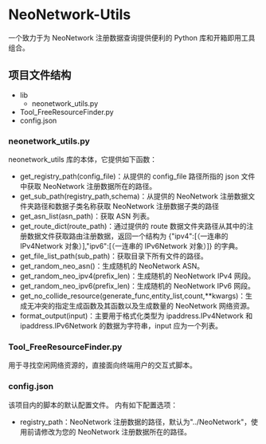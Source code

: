 # NeoNetwork-Utils
一个致力于为 NeoNetwork 注册数据查询提供便利的 Python 库和开箱即用工具组合。

## 项目文件结构
* lib
  * neonetwork_utils.py
* Tool_FreeResourceFinder.py
* config.json

### neonetwork_utils.py
neonetwork_utils 库的本体，它提供如下函数：
* get_registry_path(config_file)：从提供的 config_file 路径所指的 json 文件中获取 NeoNetwork 注册数据所在的路径。
* get_sub_path(registry_path,schema)：从提供的 NeoNetwork 注册数据文件夹路径和数据子类名称获取 NeoNetwork 注册数据子类的路径
* get_asn_list(asn_path)：获取 ASN 列表。
* get_route_dict(route_path)：通过提供的 route 数据文件夹路径从其中的注册数据文件获取路由注册数据，返回一个结构为 {"ipv4":[（一连串的 IPv4Network 对象）],"ipv6":[（一连串的 IPv6Network 对象）]} 的字典。
* get_file_list_path(sub_path)：获取目录下所有文件的路径。
* get_random_neo_asn()：生成随机的 NeoNetwork ASN。
* get_random_neo_ipv4(prefix_len)：生成随机的 NeoNetwork IPv4 网段。
* get_random_neo_ipv6(prefix_len)：生成随机的 NeoNetwork IPv6 网段。
* get_no_collide_resource(generate_func,entity_list,count,**kwargs)：生成无冲突的指定生成函数及其函数以及生成数量的 NeoNetwork 网络资源。
* format_output(input)：主要用于格式化类型为 ipaddress.IPv4Network 和 ipaddress.IPv6Network 的数据为字符串，input 应为一个列表。

### Tool_FreeResourceFinder.py
用于寻找空闲网络资源的，直接面向终端用户的交互式脚本。

### config.json
该项目内的脚本的默认配置文件。
内有如下配置选项：
* registry_path：NeoNetwork 注册数据的路径，默认为"../NeoNetwork"，使用前请修改为您的 NeoNetwork 注册数据所在的路径。